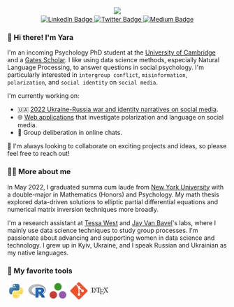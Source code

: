 
<div id="header" align="center">
  <img src="https://media.giphy.com/media/NgurY1o4z080Jfoyzw/giphy.gif" width="140"/>
</div>

<div id="badges" align="center">
  <a href="https://www.linkedin.com/in/yaroslava-kyrychenko/">
    <img src="https://img.shields.io/badge/LinkedIn-blue?style=for-the-badge&logo=linkedin&logoColor=white" alt="LinkedIn Badge"/>
  </a>
  <a href="https://twitter.com/YaraKyrychenko">
    <img src="https://img.shields.io/badge/Twitter-blue?style=for-the-badge&logo=twitter&logoColor=white" alt="Twitter Badge"/>
  </a>
  <a href="https://medium.com/@k.yara">
    <img src="https://img.shields.io/badge/Medium-12100E?style=for-the-badge&logo=medium&logoColor=white" alt="Medium Badge"/>
  </a>
</div>

### 👋 Hi there! I'm Yara

I'm an incoming Psychology PhD student at the [University of Cambridge](https://www.cam.ac.uk) and a [Gates Scholar](https://www.gatescambridge.org). I like using data science methods, especially Natural Language Processing, to answer questions in social psychology. I'm particularly interested in `intergroup conflict`, `misinformation`, `polarization`, and `social identity` on `social media`. 

I'm currently working on:
- 🇺🇦 [2022 Ukraine-Russia war and identity narratives on social media](https://github.com/yarakyrychenko/outgroup-animosity-ukraine).
- 🌐 [Web applications](https://github.com/yarakyrychenko/van-bavel-app) that investigate polarization and language on social media. 
- 💬 Group deliberation in online chats. 

👯 I'm always looking to collaborate on exciting projects and ideas, so please feel free to reach out!

### 👩‍💻 More about me

In May 2022, I graduated summa cum laude from [New York University](https://www.nyu.edu) with a double-major in Mathematics (Honors) and Psychology. My math thesis explored data-driven solutions to elliptic partial differential equations and numerical matrix inversion techniques more broadly. 

I'm a research assistant at [Tessa West](https://tessawestlab.hosting.nyu.edu) and [Jay Van Bavel](https://www.jayvanbavel.com/lab)'s labs, where I mainly use data science techniques to study group processes. I'm passionate about advancing and supporting women in data science and technology. I grew up in Kyiv, Ukraine, and I speak Russian and Ukrainian as my native languages. 

### 🧰 My favorite tools 
<div id="tools">
  <img src="https://github.com/devicons/devicon/blob/master/icons/python/python-original.svg" title="Python" alt="Python" width="40" height="40"/>&nbsp;
  <img src="https://github.com/devicons/devicon/blob/master/icons/r/r-original.svg" title="R" alt="R" width="40" height="40"/>&nbsp;
  <img src="https://github.com/devicons/devicon/blob/master/icons/julia/julia-original.svg" title="Julia" alt="Julia" width="40" height="40"/>&nbsp;
  <img src="https://github.com/devicons/devicon/blob/master/icons/git/git-original.svg" title="Git" alt="Git" width="40" height="40"/>&nbsp;
  <img src="https://github.com/devicons/devicon/blob/master/icons/latex/latex-original.svg" title="Latex" alt="Latex" width="40" height="40"/>
</div>


<!--
**yarakyrychenko/yarakyrychenko** is a ✨ _special_ ✨ repository because its `README.md` (this file) appears on your GitHub profile.

Here are some ideas to get you started:

- 🔭 I’m currently working on ...
- 🌱 I’m currently learning ...
- 👯 I’m looking to collaborate on ...
- 🤔 I’m looking for help with ...
- 💬 Ask me about ...
- 📫 How to reach me: ...
- 😄 Pronouns: ...
- ⚡ Fun fact: ...
-->
